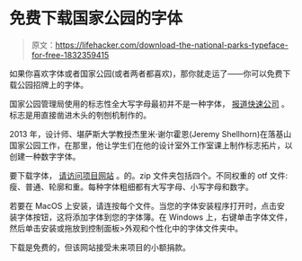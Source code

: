 # 免费下载国家公园的字体

> 原文：<https://lifehacker.com/download-the-national-parks-typeface-for-free-1832359415>

如果你喜欢字体或者国家公园(或者两者都喜欢)，那你就走运了——你可以免费下载公园招牌上的字体。



国家公园管理局使用的标志性全大写字母最初并不是一种字体， [报道快速公司](https://www.fastcompany.com/90300746/the-national-parks-iconic-typeface-has-never-been-digitized-until-now) 。标志是用直接凿进木头的刳刨机制作的。

2013 年，设计师、堪萨斯大学教授杰里米·谢尔霍恩(Jeremy Shellhorn)在落基山国家公园工作，在那里，他让学生们在他的设计室外工作室课上制作标志拓片，以创建一种数字字体。

要下载字体， [请访问项目网站](https://nationalparktypeface.com/Download) 。的。zip 文件夹包括四个。不同权重的 otf 文件:瘦、普通、轮廓和重。每种字体粗细都有大写字母、小写字母和数字。

若要在 MacOS 上安装，请连按每个文件。当您的字体安装程序打开时，点击安装字体按钮，这将添加字体到您的字体簿。在 Windows 上，右键单击字体文件，然后单击安装或拖放到控制面板>外观和个性化中的字体文件夹中。

下载是免费的，但该网站接受未来项目的小额捐款。